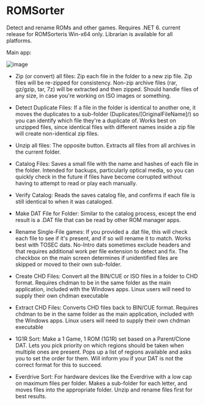 # ROMSorter
Detect and rename ROMs and other games.
Requires .NET 6. current release for ROMSorteris Win-x64 only. Librarian is available for all platforms.

Main app:

![image](https://user-images.githubusercontent.com/46307022/152562490-ed44a368-0ea3-43b5-84dd-0c22e2330951.png)


* Zip (or convert) all files: Zip each file in the folder to a new zip file. Zip files will be re-zipped for consistency. Non-zip archive files (rar, gz/gzip, tar, 7z) will be extracted and then zipped. Should handle files of any size, in case you're working on ISO images or something.

* Detect Duplicate Files: If a file in the folder is identical to another one, it moves the duplicates to a sub-folder (Duplicates/[OriginalFileName]/) so you can identify which file they're a duplicate of. Works best on unzipped files, since identical files with different names inside a zip file will create non-identical zip files.

* Unzip all files: The opposite button. Extracts all files from all archives in the current folder.

* Catalog Files: Saves a small file with the name and hashes of each file in the folder. Intended for backups, particularly optical media, so you can quickly check in the future if files have become corrupted without having to attempt to read or play each manually.

* Verify Catalog: Reads the saves catalog file, and confirms if each file is still identical to when it was cataloged.

* Make DAT File for Folder: Similar to the catalog process, except the end result is a .DAT file that can be read by other ROM manager apps. 

* Rename Single-File games: If you provided a .dat file, this will check each file to see if it's present, and if so will rename it to match. Works best with TOSEC dats. No-Intro dats sometimes exclude headers and that requires additional work per file extension to detect and fix. The checkbox on the main screen determines if unidentified files are skipped or moved to their own sub-folder.

* Create CHD Files: Convert all the BIN/CUE or ISO files in a folder to CHD format. Requires chdman to be in the same folder as the main application, included with the Windows apps. Linux users will need to supply their own chdman executable

* Extract CHD Files: Converts CHD files back to BIN/CUE format. Requires chdman to be in the same folder as the main application, included with the Windows apps. Linux users will need to supply their own chdman executable

* 1G1R Sort: Make a 1 Game, 1 ROM (1G1R) set based on a Parent/Clone DAT. Lets you pick priority on which regions should be taken when multiple ones are present. Pops up a list of regions available and asks you to set the order for them. Will inform you if your DAT is not the correct format for this to succeed. 

* Everdrive Sort: For hardware devices like the Everdrive with a low cap on maximum files per folder. Makes a sub-folder for each letter, and moves files into the appropriate folder. Unzip and rename files first for best results.
